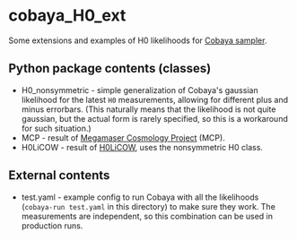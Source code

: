 # cobaya_H0_ext
Some extensions and examples of H0 likelihoods for [Cobaya sampler](https://github.com/CobayaSampler/cobaya).

## Python package contents (classes)
* H0_nonsymmetric - simple generalization of Cobaya's gaussian likelihood for the latest `H0` measurements, allowing for different plus and minus errorbars. (This naturally means that the likelihood is not quite gaussian, but the actual form is rarely specified, so this is a workaround for such situation.)
* MCP - result of [Megamaser Cosmology Project](https://arxiv.org/abs/2001.09213) (MCP).
* H0LiCOW - result of [H0LiCOW](https://arxiv.org/abs/1907.04869), uses the nonsymmetric H0 class.

## External contents
* test.yaml - example config to run Cobaya with all the likelihoods (`cobaya-run test.yaml` in this directory) to make sure they work. The measurements are independent, so this combination can be used in production runs.